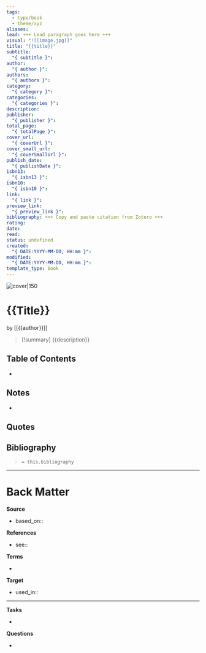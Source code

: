 ```yaml
---
tags:
  - type/book
  - theme/xyz
aliases: 
lead: +++ Lead paragraph goes here +++
visual: "![[image.jpg]]"
title: "{{title}}"
subtitle:
  "{ subtitle }": 
author:
  "{ author }": 
authors:
  "{ authors }": 
category:
  "{ category }": 
categories:
  "{ categories }": 
description: 
publisher:
  "{ publisher }": 
total_page:
  "{ totalPage }": 
cover_url:
  "{ coverUrl }": 
cover_small_url:
  "{ coverSmallUrl }": 
publish_date:
  "{ publishDate }": 
isbn13:
  "{ isbn13 }": 
isbn10:
  "{ isbn10 }": 
link:
  "{ link }": 
preview_link:
  "{ preview_link }": 
bibliography: +++ Copy and paste citation from Zotero +++
rating: 
date: 
read: 
status: undefined
created:
  "{ DATE:YYYY-MM-DD, HH:mm }": 
modified:
  "{ DATE:YYYY-MM-DD, HH:mm }": 
template_type: Book
---
```

<!-- 
rating: ⭐️⭐️⭐️    // 1 to 3 stars
date: 2023             // when started reading
read: 2023             // when finished reading
status: undefined, backlog, to read, reading, completed, stopped
*** See "Template Help" below for using properties ***
-->

![cover|150]({{coverUrl}})

# {{Title}}

by [[{{author}}]]

<!-- No more than a couple paragraphs summarizing this BOOK -->

> [!summary]
{{description}}

## Table of Contents
<!--Link to table of contents (TOC) -->
- 

## Notes
<!-- The main content of my thoughts really -->
- 


## Quotes
<!-- Notable quotes with reference to their page or location -->

## Bibliography

> `= this.bibliography`

---
# Back Matter

**Source**
<!-- Always keep a link to the source- --> 
- based_on::

**References**
<!-- Links to pages not referenced in the content. see: [[related note]] because <reason> -->
- see:: 

**Terms**
<!-- Links to definition pages. -->
- 

**Target**
<!-- Link to project note or externaly published content. -->
- used_in::

---
**Tasks**
<!-- What remains to be done with this note? --> 
- 

**Questions**
<!-- What remains for you to consider? --> 
- 